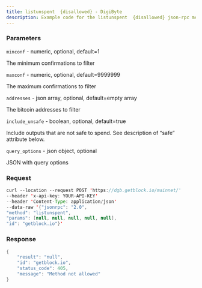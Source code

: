 ```yaml
---
title: listunspent  {disallowed} - DigiByte
description: Example code for the listunspent  {disallowed} json-rpc method. Сomplete guide on how to use listunspent  {disallowed} json-rpc in GetBlock.io Web3 documentation.
---
```


### Parameters


`minconf` - numeric, optional, default=1

The minimum confirmations to filter

`maxconf` - numeric, optional, default=9999999

The maximum confirmations to filter

`addresses` - json array, optional, default=empty array

The bitcoin addresses to filter

`include_unsafe` - boolean, optional, default=true

Include outputs that are not safe to spend. See description of “safe”
attribute below.

`query_options` - json object, optional

JSON with query options

### Request

``` java
curl --location --request POST 'https://dgb.getblock.io/mainnet/' 
--header 'x-api-key: YOUR-API-KEY' 
--header 'Content-Type: application/json' 
--data-raw '{"jsonrpc": "2.0",
"method": "listunspent",
"params": [null, null, null, null, null],
"id": "getblock.io"}'
```

###  Response

``` java
{
    "result": "null",
    "id": "getblock.io",
    "status_code": 405,
    "message": "Method not allowed"
}
```

